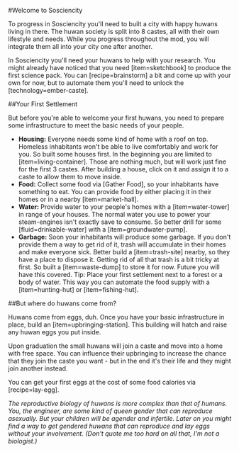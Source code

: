 #Welcome to Sosciencity


To progress in Sosciencity you'll need to built a city with happy huwans living in there. The huwan society is split into 8 castes, all with their own lifestyle and needs. While you progress throughout the mod, you will integrate them all into your city one after another.

In Sosciencity you'll need your huwans to help with your research. You might already have noticed that you need [item=sketchbook] to produce the first science pack. You can [recipe=brainstorm] a bit and come up with your own for now, but to automate them you'll need to unlock the [technology=ember-caste].


##Your First Settlement

But before you're able to welcome your first huwans, you need to prepare some infrastructure to meet the basic needs of your people.

- **Housing:** Everyone needs some kind of home with a roof on top. Homeless inhabitants won't be able to live comfortably and work for you. So built some houses first. In the beginning you are limited to [item=living-container]. Those are nothing much, but will work just fine for the first 3 castes. After building a house, click on it and assign it to a caste to allow them to move inside.
- **Food:** Collect some food via [Gather Food], so your inhabitants have something to eat. You can provide food by either placing it in their homes or in a nearby [item=market-hall].
- **Water:** Provide water to your people's homes with a [item=water-tower] in range of your houses. The normal water you use to power your steam-engines isn't exactly save to consume. So better drill for some [fluid=drinkable-water] with a [item=groundwater-pump].
- **Garbage:** Soon your inhabitants will produce some garbage. If you don't provide them a way to get rid of it, trash will accumulate in their homes and make everyone sick. Better build a [item=trash-site] nearby, so they have a place to dispose it. Getting rid of all that trash is a bit tricky at first. So built a [item=waste-dump] to store it for now. Future you will have this covered.
Tip: Place your first settlement next to a forest or a body of water. This way you can automate the food supply with a [item=hunting-hut] or [item=fishing-hut].


##But where do huwans come from?

Huwans come from eggs, duh. Once you have your basic infrastructure in place, build an [item=upbringing-station]. This building will hatch and raise any huwan eggs you put inside.

Upon graduation the small huwans will join a caste and move into a home with free space. You can influence their upbringing to increase the chance that they join the caste you want - but in the end it's their life and they might join another instead.

You can get your first eggs at the cost of some food calories via [recipe=lay-egg].

*The reproductive biology of huwans is more complex than that of humans. You, the engineer, are some kind of queen gender that can reproduce asexually. But your children will be agender and infertile. Later on you might find a way to get gendered huwans that can reproduce and lay eggs without your involvement. (Don't quote me too hard on all that, I'm not a biologist.)*
